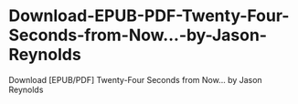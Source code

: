 # Download-EPUB-PDF-Twenty-Four-Seconds-from-Now...-by-Jason-Reynolds
Download [EPUB/PDF] Twenty-Four Seconds from Now... by Jason Reynolds

